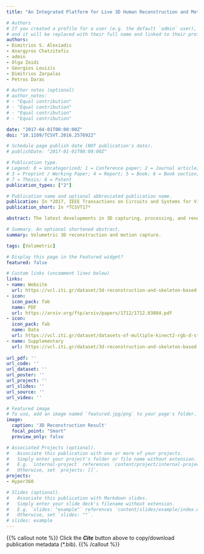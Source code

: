 ```yaml
---
title: "An Integrated Platform for Live 3D Human Reconstruction and Motion Capturing"

# Authors
# If you created a profile for a user (e.g. the default `admin` user), write the username (folder name) here 
# and it will be replaced with their full name and linked to their profile.
authors:
- Dimitrios S. Alexiadis
- Anargyros Chatzitofis
- admin
- Olga Zoidi
- Georgios Louizis
- Dimitrios Zarpalas
- Petros Daras

# Author notes (optional)
# author_notes:
# - "Equal contribution"
# - "Equal contribution"
# - "Equal contribution"
# - "Equal contribution"

date: "2017-04-01T00:00:00Z"
doi: "10.1109/TCSVT.2016.2576922"

# Schedule page publish date (NOT publication's date).
# publishDate: "2017-01-01T00:00:00Z"

# Publication type.
# Legend: 0 = Uncategorized; 1 = Conference paper; 2 = Journal article;
# 3 = Preprint / Working Paper; 4 = Report; 5 = Book; 6 = Book section;
# 7 = Thesis; 8 = Patent
publication_types: ["2"]

# Publication name and optional abbreviated publication name.
publication: In *2017, IEEE Transactions on Circuits and Systems for Video Technology*
publication_short: In *TCSVT17*

abstract: The latest developments in 3D capturing, processing, and rendering provide means to unlock novel 3D application pathways. The main elements of an integrated platform, which target tele-immersion and future 3D applications, are described in this paper, addressing the tasks of real-time capturing, robust 3D human shape/appearance reconstruction, and skeleton-based motion tracking. More specifically, initially, the details of a multiple RGB-depth (RGB-D) capturing system are given, along with a novel sensors' calibration method. A robust, fast reconstruction method from multiple RGB-D streams is then proposed, based on an enhanced variation of the volumetric Fourier transform-based method, parallelized on the Graphics Processing Unit, and accompanied with an appropriate texture-mapping algorithm. On top of that, given the lack of relevant objective evaluation methods, a novel framework is proposed for the quantitative evaluation of real-time 3D reconstruction systems. Finally, a generic, multiple depth stream-based method for accurate real-time human skeleton tracking is proposed. Detailed experimental results with multi-Kinect2 data sets verify the validity of our arguments and the effectiveness of the proposed system and methodologies.

# Summary. An optional shortened abstract.
summary: Volumetric 3D reconstruction and motion capture.

tags: [Volumetric]

# Display this page in the Featured widget?
featured: false

# Custom links (uncomment lines below)
links:
- name: Website
  url: https://vcl.iti.gr/dataset/3d-reconstruction-and-skeleton-based-motion-tracking/
- icon:
  icon_pack: fab
  name: PDF
  url: https://arxiv.org/ftp/arxiv/papers/1712/1712.03084.pdf
- icon:
  icon_pack: fab
  name: Data
  url: https://vcl.iti.gr/dataset/datasets-of-multiple-kinect2-rgb-d-streams-and-skeleton-tracking/
- name: Supplementary
  url: https://vcl.iti.gr/dataset/3d-reconstruction-and-skeleton-based-motion-tracking/
  
url_pdf: ''
url_code: ''
url_dataset: ''
url_poster: ''
url_project: ''
url_slides: ''
url_source: ''
url_video: ''

# Featured image
# To use, add an image named `featured.jpg/png` to your page's folder. 
image:
  caption: '3D Reconstruction Result'
  focal_point: "Smart"
  preview_only: false

# Associated Projects (optional).
#   Associate this publication with one or more of your projects.
#   Simply enter your project's folder or file name without extension.
#   E.g. `internal-project` references `content/project/internal-project/index.md`.
#   Otherwise, set `projects: []`.
projects:
- Hyper360

# Slides (optional).
#   Associate this publication with Markdown slides.
#   Simply enter your slide deck's filename without extension.
#   E.g. `slides: "example"` references `content/slides/example/index.md`.
#   Otherwise, set `slides: ""`.
# slides: example
---
```


{{% callout note %}}
Click the ***Cite*** button above to copy/download publication metadata (*.bib).
{{% /callout %}}

<!-- 
{{% callout note %}}
Create your slides in Markdown - click the *Slides* button to check out the example.
{{% /callout %}}

Supplementary notes can be added here, including [code, math, and images](https://wowchemy.com/docs/writing-markdown-latex/). 
-->
